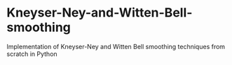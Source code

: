 # Kneyser-Ney-and-Witten-Bell-smoothing
Implementation of Kneyser-Ney and Witten Bell smoothing techniques from scratch in Python
